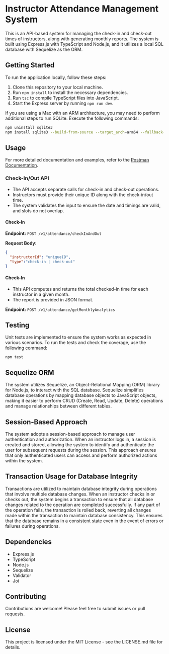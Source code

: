 # Instructor Attendance Management System

This is an API-based system for managing the check-in and check-out times of instructors, along with generating monthly reports. The system is built using Express.js with TypeScript and Node.js, and it utilizes a local SQL database with Sequelize as the ORM.

## Getting Started

To run the application locally, follow these steps:

1. Clone this repository to your local machine.
2. Run `npm install` to install the necessary dependencies.
3. Run `tsc` to compile TypeScript files into JavaScript.
4. Start the Express server by running `npm run dev`.

If you are using a Mac with an ARM architecture, you may need to perform additional steps to run SQLite. Execute the following commands:

```bash
npm uninstall sqlite3
npm install sqlite3 --build-from-source --target_arch=arm64 --fallback-to-build
```

## Usage

For more detailed documentation and examples, refer to the [Postman Documentation](https://documenter.getpostman.com/view/12517036/2sA2r9UhVf).


### Check-In/Out API

- The API accepts separate calls for check-in and check-out operations.
- Instructors must provide their unique ID along with the check-in/out time.
- The system validates the input to ensure the date and timings are valid, and slots do not overlap.

#### Check-In
**Endpoint:** `POST /v1/attendance/checkInAndOut`

**Request Body:**
```json
{
  "instructorId": "uniqueID",
  "type":"check-in | check-out"
}
```

#### Check-In

- This API computes and returns the total checked-in time for each instructor in a given month.
- The report is provided in JSON format.

**Endpoint:** `POST /v1/attendance/getMonthlyAnalytics`


## Testing
Unit tests are implemented to ensure the system works as expected in various scenarios. To run the tests and check the coverage, use the following command:
```
npm test
```
## Sequelize ORM

The system utilizes Sequelize, an Object-Relational Mapping (ORM) library for Node.js, to interact with the SQL database. Sequelize simplifies database operations by mapping database objects to JavaScript objects, making it easier to perform CRUD (Create, Read, Update, Delete) operations and manage relationships between different tables.

## Session-Based Approach

The system adopts a session-based approach to manage user authentication and authorization. When an instructor logs in, a session is created and stored, allowing the system to identify and authenticate the user for subsequent requests during the session. This approach ensures that only authenticated users can access and perform authorized actions within the system.

## Transaction Usage for Database Integrity

Transactions are utilized to maintain database integrity during operations that involve multiple database changes. When an instructor checks in or checks out, the system begins a transaction to ensure that all database changes related to the operation are completed successfully. If any part of the operation fails, the transaction is rolled back, reverting all changes made within the transaction to maintain database consistency. This ensures that the database remains in a consistent state even in the event of errors or failures during operations.


## Dependencies
- Express.js
- TypeScript
- Node.js
- Sequelize
- Validator
- Joi

## Contributing
Contributions are welcome! Please feel free to submit issues or pull requests.

## License
This project is licensed under the MIT License - see the LICENSE.md file for details.


